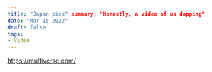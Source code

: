 ```yaml
---
title: "Japan pics" summary: "Honestly, a video of us dapping"
date: "Mar 15 2022"
draft: false
tags:
- Video
---
```


https://multiverse.com/
